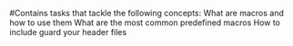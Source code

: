 #Contains tasks that tackle the following concepts:
What are macros and how to use them
What are the most common predefined macros
How to include guard your header files

